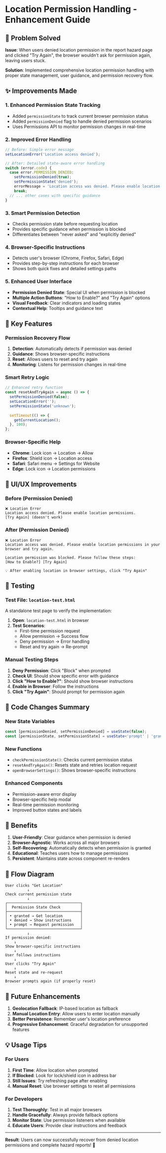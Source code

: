 # Location Permission Handling - Enhancement Guide

## 🎯 Problem Solved

**Issue**: When users denied location permission in the report hazard page and clicked "Try Again", the browser wouldn't ask for permission again, leaving users stuck.

**Solution**: Implemented comprehensive location permission handling with proper state management, user guidance, and permission recovery flow.

## ✨ Improvements Made

### 1. **Enhanced Permission State Tracking**
- Added `permissionState` to track current browser permission status
- Added `permissionDenied` flag to handle denied permission scenarios
- Uses Permissions API to monitor permission changes in real-time

### 2. **Improved Error Handling**
```typescript
// Before: Simple error message
setLocationError('Location access denied');

// After: Detailed state-aware error handling
switch (error.code) {
  case error.PERMISSION_DENIED:
    setPermissionDenied(true);
    setPermissionState('denied');
    errorMessage = 'Location access was denied. Please enable location permissions in your browser and try again.';
    break;
  // ... other cases with specific guidance
}
```

### 3. **Smart Permission Detection**
- Checks permission state before requesting location
- Provides specific guidance when permission is blocked
- Differentiates between "never asked" and "explicitly denied"

### 4. **Browser-Specific Instructions**
- Detects user's browser (Chrome, Firefox, Safari, Edge)
- Provides step-by-step instructions for each browser
- Shows both quick fixes and detailed settings paths

### 5. **Enhanced User Interface**
- **Permission Denied State**: Special UI when permission is blocked
- **Multiple Action Buttons**: "How to Enable?" and "Try Again" options
- **Visual Feedback**: Clear indicators and loading states
- **Contextual Help**: Tooltips and guidance text

## 🔧 Key Features

### Permission Recovery Flow
1. **Detection**: Automatically detects if permission was denied
2. **Guidance**: Shows browser-specific instructions
3. **Reset**: Allows users to reset and try again
4. **Monitoring**: Listens for permission changes in real-time

### Smart Retry Logic
```typescript
// Enhanced retry function
const resetAndTryAgain = async () => {
  setPermissionDenied(false);
  setLocationError('');
  setPermissionState('unknown');
  
  setTimeout(() => {
    getCurrentLocation();
  }, 100);
};
```

### Browser-Specific Help
- **Chrome**: Lock icon → Location → Allow
- **Firefox**: Shield icon → Location access
- **Safari**: Safari menu → Settings for Website
- **Edge**: Lock icon → Location permissions

## 🎨 UI/UX Improvements

### Before (Permission Denied)
```
❌ Location Error
Location access denied. Please enable location permissions.
[Try Again] (doesn't work)
```

### After (Permission Denied)
```
❌ Location Error
Location access was denied. Please enable location permissions in your browser and try again.

Location permission was blocked. Please follow these steps:
[How to Enable?] [Try Again]

💡 After enabling location in browser settings, click "Try Again"
```

## 🧪 Testing

### Test File: `location-test.html`
A standalone test page to verify the implementation:

1. **Open**: `location-test.html` in browser
2. **Test Scenarios**:
   - First-time permission request
   - Allow permission → Success flow
   - Deny permission → Error handling
   - Reset and try again → Re-prompt

### Manual Testing Steps
1. **Deny Permission**: Click "Block" when prompted
2. **Check UI**: Should show specific error with guidance
3. **Click "How to Enable?"**: Should show browser instructions
4. **Enable in Browser**: Follow the instructions
5. **Click "Try Again"**: Should prompt for permission again

## 📝 Code Changes Summary

### New State Variables
```typescript
const [permissionDenied, setPermissionDenied] = useState(false);
const [permissionState, setPermissionState] = useState<'prompt' | 'granted' | 'denied' | 'unknown'>('unknown');
```

### New Functions
- `checkPermissionState()`: Checks current permission status
- `resetAndTryAgain()`: Resets state and retries location request
- `openBrowserSettings()`: Shows browser-specific instructions

### Enhanced Components
- Permission-aware error display
- Browser-specific help modal
- Real-time permission monitoring
- Improved button states and labels

## 🌟 Benefits

1. **User-Friendly**: Clear guidance when permission is denied
2. **Browser-Agnostic**: Works across all major browsers
3. **Self-Recovering**: Automatically detects when permission is granted
4. **Educational**: Teaches users how to manage permissions
5. **Persistent**: Maintains state across component re-renders

## 🔄 Flow Diagram

```
User clicks "Get Location"
          ↓
Check current permission state
          ↓
┌─────────────────────────────────┐
│  Permission State Check         │
├─────────────────────────────────┤
│ • granted → Get location        │
│ • denied → Show instructions    │
│ • prompt → Request permission   │
└─────────────────────────────────┘
          ↓
If permission denied:
    ↓
Show browser-specific instructions
    ↓
User follows instructions
    ↓
User clicks "Try Again"
    ↓
Reset state and re-request
    ↓
Browser prompts again (if properly reset)
```

## 🚀 Future Enhancements

1. **Geolocation Fallback**: IP-based location as fallback
2. **Manual Location Entry**: Allow users to enter location manually
3. **Better Persistence**: Remember user's location preference
4. **Progressive Enhancement**: Graceful degradation for unsupported features

## 💡 Usage Tips

### For Users
1. **First Time**: Allow location when prompted
2. **If Blocked**: Look for lock/shield icon in address bar
3. **Still Issues**: Try refreshing page after enabling
4. **Manual Reset**: Use browser settings to reset all permissions

### For Developers
1. **Test Thoroughly**: Test in all major browsers
2. **Handle Gracefully**: Always provide fallback options
3. **Monitor State**: Use permission listeners when available
4. **Educate Users**: Provide clear instructions and feedback

---

**Result**: Users can now successfully recover from denied location permissions and complete hazard reports! 🎉
